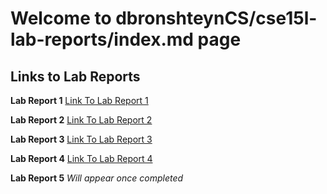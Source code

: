 # Welcome to dbronshteynCS/cse15l-lab-reports/index.md page

## Links to Lab Reports

**Lab Report 1**
[Link To Lab Report 1](https://dbronshteyncs.github.io/cse15l-lab-reports/week2-lab-report.html)

**Lab Report 2**
[Link To Lab Report 2](https://dbronshteyncs.github.io/cse15l-lab-reports/week4-lab-report.html)

**Lab Report 3**
[Link To Lab Report 3](https://dbronshteyncs.github.io/cse15l-lab-reports/lab-report-3-week-6.html)

**Lab Report 4**
[Link To Lab Report 4](https://dbronshteyncs.github.io/cse15l-lab-reports/lab-report-4-week-8.html)

**Lab Report 5**
*Will appear once completed*


